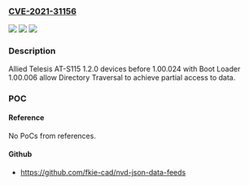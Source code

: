 ### [CVE-2021-31156](https://cve.mitre.org/cgi-bin/cvename.cgi?name=CVE-2021-31156)
![](https://img.shields.io/static/v1?label=Product&message=n%2Fa&color=blue)
![](https://img.shields.io/static/v1?label=Version&message=n%2Fa&color=blue)
![](https://img.shields.io/static/v1?label=Vulnerability&message=n%2Fa&color=brighgreen)

### Description

Allied Telesis AT-S115 1.2.0 devices before 1.00.024 with Boot Loader 1.00.006 allow Directory Traversal to achieve partial access to data.

### POC

#### Reference
No PoCs from references.

#### Github
- https://github.com/fkie-cad/nvd-json-data-feeds

